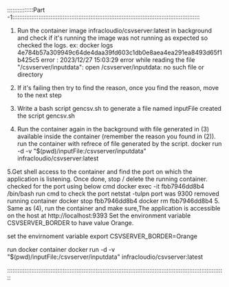:::::::::::::::Part -1::::::::::::::::::::::::::::::::::::::::::::::::::::::::::::::::::::::::::::::::::::::::::::::::::::::::::::

1. Run the container image infracloudio/csvserver:latest in background and check if it's running
    the image was not running as expected so checked the logs.
      ex: docker logs 4e784b57a309949c64de4daa39fd603c1db0e8aea4ea291ea8493d65f1b425c5
      error : 2023/12/27 15:03:29 error while reading the file "/csvserver/inputdata": open /csvserver/inputdata: no such file or directory
2. If it's failing then try to find the reason, once you find the reason, move to the next step

3. Write a bash script gencsv.sh to generate a file named inputFile
     created the script gencsv.sh 

4. Run the container again in the background with file generated in (3) available inside the container (remember the reason you found in (2)).
     run the container with refrece of file generated by the script.
       docker run -d -v "$(pwd)/inputFile:/csvserver/inputdata" infracloudio/csvserver:latest

5.Get shell access to the container and find the port on which the application is listening. Once done, stop / delete the running container.
     checked for the port using below cmd
       docker exec -it fbb7946dd8b4 /bin/bash
     run cmd to check the port 
       netstat -tulpn 
     port was 9300
     removed running container
       docker stop fbb7946dd8b4
       docker rm fbb7946dd8b4
5. Same as (4), run the container and make sure,The application is accessible on the host at http://localhost:9393 Set the environment variable CSVSERVER_BORDER to have value Orange.

   set the envirnoment variable
      export CSVSERVER_BORDER=Orange
   
   run docker container
      docker run -d -v "$(pwd)/inputFile:/csvserver/inputdata" infracloudio/csvserver:latest

::::::::::::::::::::::::::::::::::::::::::::::::::::::::::::::::::::::::::::::::::::::::::::::::::::::::::::::::::::::::::::::

